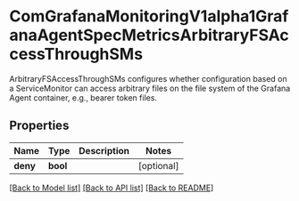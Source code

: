 # ComGrafanaMonitoringV1alpha1GrafanaAgentSpecMetricsArbitraryFSAccessThroughSMs

ArbitraryFSAccessThroughSMs configures whether configuration based on a ServiceMonitor can access arbitrary files on the file system of the Grafana Agent container, e.g., bearer token files.
## Properties
Name | Type | Description | Notes
------------ | ------------- | ------------- | -------------
**deny** | **bool** |  | [optional] 

[[Back to Model list]](../README.md#documentation-for-models) [[Back to API list]](../README.md#documentation-for-api-endpoints) [[Back to README]](../README.md)


